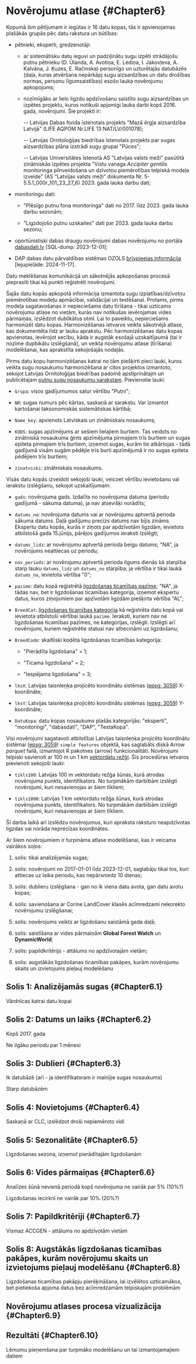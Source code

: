 # Novērojumu atlase {#Chapter6}


Kopumā šim pētījumam ir iegūtas ir 16 datu kopas, tās ir apvienojamas plašākās 
grupās pēc datu rakstura un būtības:

- pētnieki, eksperti, gredzenotāji:

  - ar sistemātisku datu ieguvi un padziļinātu sugu izpēti strādājošu putnu 
  pētnieku (D. Ūlanda, A. Avotiņa, E. Lediņa, I. Jakovļeva, A. Kalvāna, J. Ķuzes, 
  E. Račinska) personīgo un uzturētajās datubāzēs (daļa, kuras atvēršana nepārkāpj 
  sugu aizsardzības un datu drošības normas, personu līgumsaistības) esošo lauka novērojumu 
  apkopojums;
  
  - nozīmīgāko ar lielo ligzdu apdzīvošanu saistīto sugu aizsardzības un izpētes 
  projektu, kuros notikuši apjomīgi lauka darbi kopš 2016. gada, novērojumi. Šie 
  projekti ir:
  
    -- Latvijas Dabas fonda īstenotais projekts "Mazā ērgļa aizsardzība Latvijā" 
    (LIFE AQPOM Nr.LIFE 13 NAT/LV/001078);
    
    -- Latvijas Ornitoloģijas biedrības īstenotais projekts par sugas aizsardzības 
    plāna izstrādi sugu grupai "Pūces";
    
    -- Latvijas Universitātes īstenotā AS "Latvijas valsts meži" pasūtītā zinātniskās 
    izpētes projekta "Vistu vanaga *Accipiter gentilis* monitoringa pilnveidošana 
    un dzīvotņu piemērotības telpiskā modeļa izveide" (AS “Latvijas valsts meži” 
    dokumenta Nr. 5-5.5.1_000r_101_23_27_6) 2023. gada lauka darbu dati;

- monitoringu dati:

  - "Plēsīgo putnu fona monitoringa" dati no 2017. līdz 2023. gada lauka darbu sezonām;
  
  - "Ligzdojošo putnu uzskaites" dati par 2023. gada lauka darbu sezonu;

- oportūnistiski dabas draugu novērojumi dabas novērojumu no portāla [dabasdati.lv](https://dabasdati.lv/lv) [SQL-dump: 2023-12-01];

- DAP dabas datu pārvaldības sistēmas OZOLS [brīvpieejas informācija](https://data.gov.lv/dati/organization/dap) [lejupielāde: 2024-11-17].


Datu meklēšanas komunikācijā un sākotnējās apkopošanas procesā pieprasīti tikai 
kā punkti reģistrēti novērojumi.

Šajās datu kopās apkopotā informācija izmantota sugu izplatības/dzīvotņu piemērotības 
modeļu apmācībai, validācijai un testēšanai. Protams, pirms modeļa sagatavošanas 
ir nepieciešama datu tīrīšana - tikai uzticamo novērojumu atlase no vietām, 
kurās nav notikušas ievērojamas vides pārmaiņas, izslēdzot dublikātus utml. 
Lai to paveiktu, nepieciešams harmonizēt datu kopas. Harmonizēšanas ietvaros 
veikta sākotnējā atlase, kas dokumentēta līdz ar lauku aprakstu. Pēc harmonizēšanas 
datu kopas apvienotas, ievērojot secību, kāda ir augstāk esošajā uzskaitījaumā 
(tai ir nozīme dupbikātu izslēgšanā), un veikta novērojumu atlase (tīrīšana) 
modelēšanai, kas aprakstīta sekojošajās nodaļās.


Pirms datu kopu harmonizēšanas katrai no tām piešķirti pieci lauki, kuros veikta 
sugu nosaukumu harmonizēšana ar citos projektos izmantoto, sekojot Latvijas 
Ornitoloģijas biedrības padomē apstiprinātajm un publicētajam [putnu sugu nosaukumu sarakstam](https://putnidaba.lob.lv/latvijas-putnu-nosaukumi/). Pievienotie lauki:

- `Grupa`: visos gadījumumos satur vērtību "Putni";

- `NR`: sugas numurs pēc kārtas, saskaņā ar sarakstu. Var izmantot kartošanai 
taksonomiskās sistemātiskas kārtībā;

- `Name_key`: apvienots Latviskais un zinātniskais nosaukums;

- `KODS`: sugas apzīmējums ar sešiem lielajiem burtiem. Tas veidots no zinātniskā 
nosaukuma ģints apzīmējuma pirmajiem trīs burtiem un sugas epiteta pirmajiem trīs 
burtiem, izņemot sugas, kurām tie atkārtojas - tādā gadījumā visām sugām pēdējie 
trīs burti apzīmējumā ir no sugas epiteta pēdējiem trīs burtiem;

- `zinatniski`: zinātniskais nosaukums.

Visās datu kopās izveidoti sekojoši lauki, veicoet vērtību ievietošanu vai 
ierakstu izslēgšanu, sekojot uzskaitījumam:

- `gads`: novērojuma gads. Izdalīts no novērojuma datuma (periodu gadījumā - 
sākuma datuma), ja nav atsevišķi norādīts;

- `datums_no`: novērojuma datums vai ar novērojumu aptvertā perioda sākuma 
datums. Daļā gadījumu precīzs datums nav bijis zināms. Ekspertu datu kopās, kurās 
ir ziņots par apdzīvotām ligzdām, ievietots atbilstošā gada 15.jūnijs, pārējos 
gadījumos ieraksti izslēgti;

- `datums_lidz`: ar novērojumu aptvertā perioda beigu datums; "NA", ja novērojums 
neattiecas uz periodu;

- `nov_periods`: ar novērojumu aptvertā perioda ilgums dienās kā starpība starp 
lauku `datums_lidz` un `datums_no` starpība; ja vērtība ir tikai laukā `datums_no`, 
ievietota vērtība "0";

- `pazime`: datu kopā reģistrētā [ligzdošanas ticamības pazīme](https://www.lob.lv/projekti/latvijas-ligzdojoso-putnu-atlants/llpa-metodika/latvijas-ligzdojoso-putnu-atlanta-instrukcija/pazimes/); "NA", ja tādas 
nav, bet ir ligzdošanas ticamības kategorija, izņemot ekspertu datus, kuros 
ziņojumiem par apzīvotām ligzdām piešķirta vērtība "AL";

- `BreedCat`: [ligzdošanas ticamības kategorija](https://www.lob.lv/projekti/latvijas-ligzdojoso-putnu-atlants/llpa-metodika/latvijas-ligzdojoso-putnu-atlanta-instrukcija/pazimes/) kā reģistrēta datu kopā vai ievietota atbilstoši vērtībai laukā `pazime`. 
Ieraksti, kuriem nav ne ligzdošanas ticamības pazīmes, ne kategorijas, izslēgti. 
Izslēgti arī novērojumi, kuriem reģistrētie statusi nav attiecināmi uz ligzdošanu;

- `BreedCode`: skaitliski kodēta ligzdošanas ticamības kategorija: 

  - "Pierādīta ligzdošana" = 1;
  
  - "Ticama ligzdošana" = 2;
  
  - "Iespējama ligzdošana" = 3;

- `lksX`: Latvijas taisnleņķa projicēto koordinātu 
sistēmas ([epsg: 3059](https://epsg.io/3059)) X-koordināte;

- `lksY`: Latvijas taisnleņķa projicēto koordinātu 
sistēmas ([epsg: 3059](https://epsg.io/3059)) Y-koordināte;

- `DatuKopa`: datu kopas nosaukums plašās kategorijās: "eksperti", "monitoringi", 
"dabasdati", "DAP", "TestaKopa".

Visi novērojumi sagatavoti atbilstībai Latvijas taisnleņķa projicēto koordinātu 
sistēmai ([epsg: 3059](https://epsg.io/3059)) `simple features` objektā, kas 
saglabāts diskā Arrow *parquet* failā, izmantojot R pakotnes {arrow} funkcionalitāti. 
Novērojumi telpiski savienoti ar 100 m un 1 km [vektordatu režģi](#Chapter2.1). Šīs 
procedūras ietvaros pievienoti sekojoši lauki:

- `tikls100`: Latvijas 100 m vektordatu režģa šūnas, kurā atrodas novērojuma 
punkts, identifikators. No turpmākām darbībām izslēgti novērojumi, kuri nesavienojas 
ar šiem tīkliem;

- `tikls1000`:  Latvijas 1 km vektordatu režģa šūnas, kurā atrodas novērojuma 
punkts, identifikators. No turpmākām darbībām izslēgti novērojumi, kuri nesavienojas 
ar šiem tīkliem.

Šī darba laikā arī izslēdzu novērojumus, kuri apraksta raksturo neapdzīvotas 
ligzdas vai norāda neprecīzas koordinātes.


Ar šiem novērojumiem ir turpināma atlase modelēšanai, kas ir veicama vairākos soļos:

1. solis: tikai analizējamās sugas;

2. solis: novērojumi no 2017-01-01 līdz 2023-12-01, saglabāju tikai tos, kuri attiecas uz laika periodu, kas nepārsniedz 10 dienas;

3. solis: dublieru izslēgšana - gan no ik viena datu avota, gan datu avotu kopas;

4. solis: savienošana ar Corine LandCover klasēs acīmredzami nekorekto novērojumu izslēgšanai;

5. solis: novērojums veikts ar ligzdošanu saistāmā gada daļā;

6. solis: saistīšana ar vides pārmaiņām **Global Forest Watch** un **DynamicWorld**;

7. solis: papildkritērijs - attālums no apdzīvotajām vietām;

8. solis: augstākās ligzdošanas ticamības pakāpes, kurām novērojumu skaits un izvietojums pieļauj modelēšanu

## Solis 1: Analizējamās sugas {#Chapter6.1}

Vārdnīcas katrai datu kopai


## Solis 2: Datums un laiks {#Chapter6.2}

Kopš 2017. gada

Ne ilgāku periodu par 1 mēnesi


## Solis 3: Dublieri {#Chapter6.3}

Ik datubāzē (arī - ja identifikatoram ir mainījie sugas nosaukums)

Starp datubāzēm

## Solis 4: Novietojums {#Chapter6.4}

Saskaņā ar CLC, izslēdzot droši nepiemēroto vidi

## Solis 5: Sezonalitāte {#Chapter6.5}

Ligzdošanas sezona, izņemot pierādītajām ligzdošanām

## Solis 6: Vides pārmaiņas {#Chapter6.6}

Analīzes šūnā nevienā periodā kopš novērojuma ne vairāk par 5% (10%?)

Ligzdošanas iecirknī ne vairāk par 10% (20%?)

## Solis 7: Papildkritēriji {#Chapter6.7}

Vismaz ACCGEN - attālums no apdzīvotām vietām


## Solis 8: Augstākās ligzdošanas ticamības pakāpes, kurām novērojumu skaits un izvietojums pieļauj modelēšanu {#Chapter6.8}

Ligzdošanas ticamības pakāpju pierēķināšana, lai izvēlētos uzticamākos, bet pietiekoša apjoma datus bez acīmredzamām telpiskajām problēmām

## Novērojumu atlases procesa vizualizācija {#Chapter6.9}



## Rezultāti {#Chapter6.10}

Lēmumu pieņemšana par turpmāko modelēšanu un tai izmantojamajiem datiem

